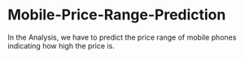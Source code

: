 # Mobile-Price-Range-Prediction
In the Analysis, we have to predict the price range of mobile phones indicating how high the price is.
